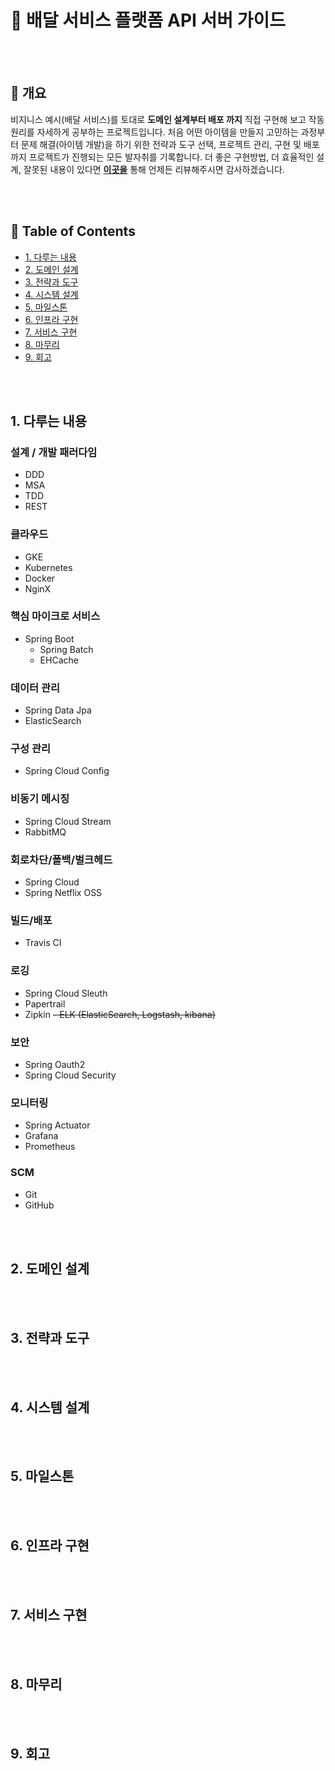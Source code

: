 # :truck: 배달 서비스 플랫폼 API 서버 가이드

<br/><br/>



## :speech_balloon: 개요

비지니스 예시(배달 서비스)를 토대로 **도메인 설계부터 배포 까지** 
직접 구현해 보고 작동 원리를 자세하게 공부하는 프로젝트입니다. 
처음 어떤 아이템을 만들지 고민하는 과정부터 문제 해결(아이템 개발)을 하기 위한 전략과 도구 선택, 
프로젝트 관리, 구현 및 배포 까지 프로젝트가 진행되는 모든 발자취를 기록합니다. 
더 좋은 구현방법, 더 효율적인 설계, 잘못된 내용이 있다면 **[이곳을](https://github.com/cholnh/delivery-platform-server-guide/issues)** 
통해 언제든 리뷰해주시면 감사하겠습니다.

<br/><br/>



## :book: Table of Contents

- [1. 다루는 내용](https://github.com/cholnh/delivery-platform-server-guide#1-다루는-내용)
- [2. 도메인 설계](https://github.com/cholnh/delivery-platform-server-guide#2-도메인-설계)
- [3. 전략과 도구](https://github.com/cholnh/delivery-platform-server-guide#3-전략과-도구)
- [4. 시스템 설계](https://github.com/cholnh/delivery-platform-server-guide#4-시스템-설계)
- [5. 마일스톤](https://github.com/cholnh/delivery-platform-server-guide#5-마일스톤)
- [6. 인프라 구현](https://github.com/cholnh/delivery-platform-server-guide#6-인프라-구현)
- [7. 서비스 구현](https://github.com/cholnh/delivery-platform-server-guide#7-서비스-구현)
- [8. 마무리](https://github.com/cholnh/delivery-platform-server-guide#8-마무리)
- [9. 회고](https://github.com/cholnh/delivery-platform-server-guide#9-회고)

<br/><br/>



## 1. 다루는 내용

### 설계 / 개발 패러다임
- DDD
- MSA
- TDD
- REST

### 클라우드
- GKE
- Kubernetes
- Docker
- NginX

### 핵심 마이크로 서비스
- Spring Boot
    + Spring Batch
    + EHCache

### 데이터 관리
- Spring Data Jpa
- ElasticSearch

### 구성 관리
- Spring Cloud Config

### 비동기 메시징
- Spring Cloud Stream
- RabbitMQ

### 회로차단/폴백/벌크헤드
- Spring Cloud
- Spring Netflix OSS

### 빌드/배포
- Travis CI

### 로깅
- Spring Cloud Sleuth
- Papertrail
- Zipkin
~~- ELK (ElasticSearch, Logstash, kibana)~~

### 보안
- Spring Oauth2
- Spring Cloud Security

### 모니터링
- Spring Actuator
- Grafana
- Prometheus

### SCM
- Git
- GitHub

<br/><br/>



## 2. 도메인 설계

<br/><br/>



## 3. 전략과 도구

<br/><br/>



## 4. 시스템 설계

<br/><br/>



## 5. 마일스톤

<br/><br/>



## 6. 인프라 구현

<br/><br/>



## 7. 서비스 구현

<br/><br/>



## 8. 마무리

<br/><br/>



## 9. 회고

<br/><br/>